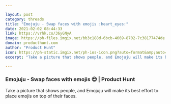 ```yaml
---

layout: post
category: threads
title: "Emojuju - Swap faces with emojis :heart_eyes:"
date: 2021-02-02 08:44:33
link: https://vrhk.co/36yGNyA
image: https://ph-files.imgix.net/bb3c188d-6bcb-4669-8702-7c38177474de.gif?auto=format&fit=crop&frame=1&h=512&w=1024
domain: producthunt.com
author: "Product Hunt"
icon: https://ph-static.imgix.net/ph-ios-icon.png?auto=format&amp;auto=compress
excerpt: "Take a picture that shows people, and Emojuju will make its best effort to place emojis on top of their faces."

---
```


### Emojuju - Swap faces with emojis :heart_eyes: | Product Hunt

Take a picture that shows people, and Emojuju will make its best effort to place emojis on top of their faces.
